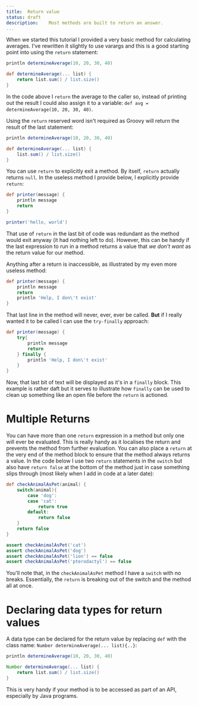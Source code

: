 ```yaml
---
title:	Return value
status:	draft
description:	Most methods are built to return an answer.
...
```


When we started this tutorial I provided a very basic method for calculating averages. I've rewritten it slightly to use varargs and this is a good starting point into using the `return` statement:

```groovy
println determineAverage(10, 20, 30, 40)

def determineAverage(... list) { 
    return list.sum() / list.size()
}
```

In the code above I `return` the average to the caller so, instead of printing out the result I could also assign it to a variable: `def avg = determineAverage(10, 20, 30, 40)`.

Using the `return` reserved word isn't required as Groovy will return the result of the last statement:

```groovy
println determineAverage(10, 20, 30, 40)

def determineAverage(... list) { 
    list.sum() / list.size()
}
```

You can use `return` to explicitly exit a method. By itself, `return` actually returns `null`. In the useless method I provide below, I explicitly provide `return`:

```groovy
def printer(message) {
    println message
    return
}

printer('hello, world')
```

That use of `return` in the last bit of code was redundant as the method would exit anyway (it had nothing left to do). However, this can be handy if the last expression to run in a method returns a value that _we don't want_ as the return value for our method.

Anything after a return is inaccessible, as illustrated by my even more useless method:

```groovy
def printer(message) {
    println message
    return
    println 'Help, I don\'t exist'
}
```

That last line in the method will never, ever, ever be called. __But__ if I really wanted it to be called I can use the `try-finally` approach:

```groovy
def printer(message) {
    try{
        println message
        return
    } finally {
        println 'Help, I don\'t exist'
    }
}
```

Now, that last bit of text will be displayed as it's in a `finally` block. This example is rather daft but it serves to illustrate how `finally` can be used to clean up something like an open file before the `return` is actioned.

# Multiple Returns

You can have more than one `return` expression in a method but only one will ever be evaluated. This is really handy as it localises the return and prevents the method from further evaluation. You can also place a `return` at the very end of the method block to ensure that the method always returns a value. In the code below I use two `return` statements in the `switch` but also have `return false` at the bottom of the method just in case something slips through (most likely when I add in code at a later date):

```groovy
def checkAnimalAsPet(animal) {
    switch(animal){
        case 'dog':
        case 'cat':
            return true
        default:
            return false   
    }
    return false
}

assert checkAnimalAsPet('cat') 
assert checkAnimalAsPet('dog')
assert checkAnimalAsPet('lion') == false
assert checkAnimalAsPet('pterodactyl') == false
```

You'll note that, in the `checkAnimalAsPet` method I have a `switch` with no breaks. Essentially, the `return` is breaking out of the switch and the method all at once.

# Declaring data types for return values

A data type can be declared for the return value by replacing `def` with the class name: `Number determineAverage(... list){..}`:

```groovy
println determineAverage(10, 20, 30, 40)

Number determineAverage(... list) { 
    return list.sum() / list.size()
}
```

This is very handy if your method is to be accessed as part of an API, especially by Java programs.